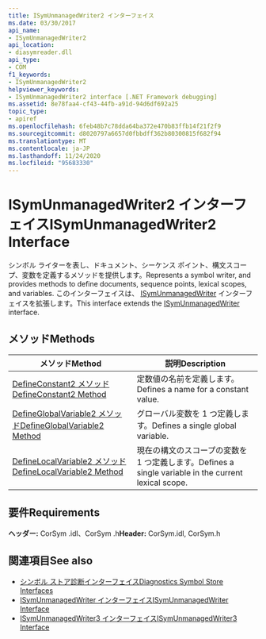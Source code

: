 ```yaml
---
title: ISymUnmanagedWriter2 インターフェイス
ms.date: 03/30/2017
api_name:
- ISymUnmanagedWriter2
api_location:
- diasymreader.dll
api_type:
- COM
f1_keywords:
- ISymUnmanagedWriter2
helpviewer_keywords:
- ISymUnmanagedWriter2 interface [.NET Framework debugging]
ms.assetid: 8e78faa4-cf43-44fb-a91d-94d6df692a25
topic_type:
- apiref
ms.openlocfilehash: 6feb48b7c78dda64ba372e470b83ffb14f21f2f9
ms.sourcegitcommit: d8020797a6657d0fbbdff362b80300815f682f94
ms.translationtype: MT
ms.contentlocale: ja-JP
ms.lasthandoff: 11/24/2020
ms.locfileid: "95683330"
---
```

# <a name="isymunmanagedwriter2-interface"></a><span data-ttu-id="374d4-102">ISymUnmanagedWriter2 インターフェイス</span><span class="sxs-lookup"><span data-stu-id="374d4-102">ISymUnmanagedWriter2 Interface</span></span>

<span data-ttu-id="374d4-103">シンボル ライターを表し、ドキュメント、シーケンス ポイント、構文スコープ、変数を定義するメソッドを提供します。</span><span class="sxs-lookup"><span data-stu-id="374d4-103">Represents a symbol writer, and provides methods to define documents, sequence points, lexical scopes, and variables.</span></span> <span data-ttu-id="374d4-104">このインターフェイスは、 [ISymUnmanagedWriter](isymunmanagedwriter-interface.md) インターフェイスを拡張します。</span><span class="sxs-lookup"><span data-stu-id="374d4-104">This interface extends the [ISymUnmanagedWriter](isymunmanagedwriter-interface.md) interface.</span></span>  
  
## <a name="methods"></a><span data-ttu-id="374d4-105">メソッド</span><span class="sxs-lookup"><span data-stu-id="374d4-105">Methods</span></span>  
  
|<span data-ttu-id="374d4-106">メソッド</span><span class="sxs-lookup"><span data-stu-id="374d4-106">Method</span></span>|<span data-ttu-id="374d4-107">説明</span><span class="sxs-lookup"><span data-stu-id="374d4-107">Description</span></span>|  
|------------|-----------------|  
|[<span data-ttu-id="374d4-108">DefineConstant2 メソッド</span><span class="sxs-lookup"><span data-stu-id="374d4-108">DefineConstant2 Method</span></span>](isymunmanagedwriter2-defineconstant2-method.md)|<span data-ttu-id="374d4-109">定数値の名前を定義します。</span><span class="sxs-lookup"><span data-stu-id="374d4-109">Defines a name for a constant value.</span></span>|  
|[<span data-ttu-id="374d4-110">DefineGlobalVariable2 メソッド</span><span class="sxs-lookup"><span data-stu-id="374d4-110">DefineGlobalVariable2 Method</span></span>](isymunmanagedwriter2-defineglobalvariable2-method.md)|<span data-ttu-id="374d4-111">グローバル変数を 1 つ定義します。</span><span class="sxs-lookup"><span data-stu-id="374d4-111">Defines a single global variable.</span></span>|  
|[<span data-ttu-id="374d4-112">DefineLocalVariable2 メソッド</span><span class="sxs-lookup"><span data-stu-id="374d4-112">DefineLocalVariable2 Method</span></span>](isymunmanagedwriter2-definelocalvariable2-method.md)|<span data-ttu-id="374d4-113">現在の構文のスコープの変数を 1 つ定義します。</span><span class="sxs-lookup"><span data-stu-id="374d4-113">Defines a single variable in the current lexical scope.</span></span>|  
  
## <a name="requirements"></a><span data-ttu-id="374d4-114">要件</span><span class="sxs-lookup"><span data-stu-id="374d4-114">Requirements</span></span>  

 <span data-ttu-id="374d4-115">**ヘッダー:** CorSym .idl、CorSym .h</span><span class="sxs-lookup"><span data-stu-id="374d4-115">**Header:** CorSym.idl, CorSym.h</span></span>  
  
## <a name="see-also"></a><span data-ttu-id="374d4-116">関連項目</span><span class="sxs-lookup"><span data-stu-id="374d4-116">See also</span></span>

- [<span data-ttu-id="374d4-117">シンボル ストア診断インターフェイス</span><span class="sxs-lookup"><span data-stu-id="374d4-117">Diagnostics Symbol Store Interfaces</span></span>](diagnostics-symbol-store-interfaces.md)
- [<span data-ttu-id="374d4-118">ISymUnmanagedWriter インターフェイス</span><span class="sxs-lookup"><span data-stu-id="374d4-118">ISymUnmanagedWriter Interface</span></span>](isymunmanagedwriter-interface.md)
- [<span data-ttu-id="374d4-119">ISymUnmanagedWriter3 インターフェイス</span><span class="sxs-lookup"><span data-stu-id="374d4-119">ISymUnmanagedWriter3 Interface</span></span>](isymunmanagedwriter3-interface.md)
